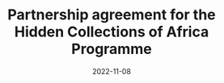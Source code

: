 ---
title: Partnership agreement for the Hidden Collections of Africa Programme
image: /assets/images/shane-rounce-DNkoNXQti3c-unsplash.jpg
background: /assets/images/shane-rounce-DNkoNXQti3c-unsplash.jpg
date: 2022-11-08
tags: news
layout: redirect
class: cenl
link_to: https://www.cenl.org/partnership-agreement-for-the-hidden-collections-of-africa-programme/
---